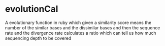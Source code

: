 # evolutionCal
A evolutionary function in ruby which given a similarity score means the number of the similar bases and the dissimilar bases and then the sequence rate and the divergence rate calculates a ratio which can tell us how much sequencing depth to be covered

